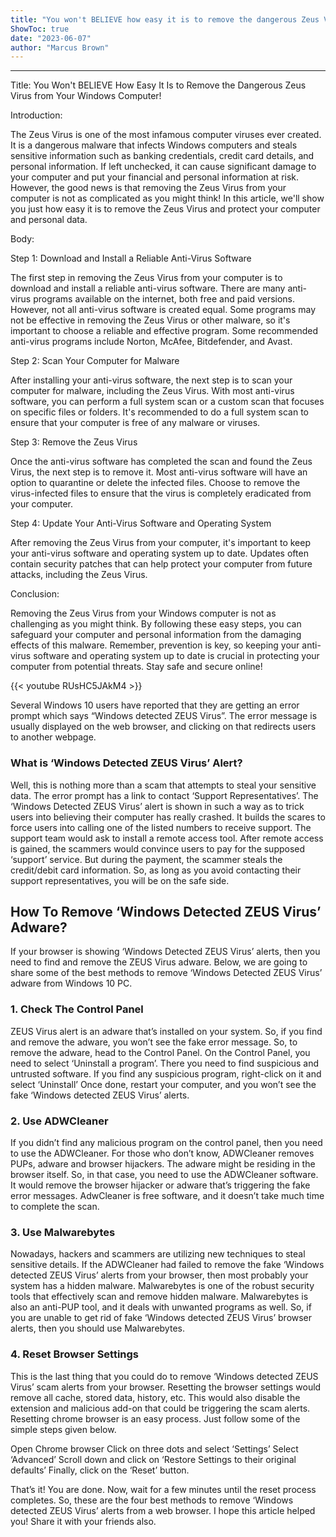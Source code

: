 ```yaml
---
title: "You won't BELIEVE how easy it is to remove the dangerous Zeus Virus from your Windows computer!"
ShowToc: true 
date: "2023-06-07"
author: "Marcus Brown"
---
```

*****
Title: You Won't BELIEVE How Easy It Is to Remove the Dangerous Zeus Virus from Your Windows Computer!

Introduction:

The Zeus Virus is one of the most infamous computer viruses ever created. It is a dangerous malware that infects Windows computers and steals sensitive information such as banking credentials, credit card details, and personal information. If left unchecked, it can cause significant damage to your computer and put your financial and personal information at risk. However, the good news is that removing the Zeus Virus from your computer is not as complicated as you might think! In this article, we'll show you just how easy it is to remove the Zeus Virus and protect your computer and personal data.

Body:

Step 1: Download and Install a Reliable Anti-Virus Software

The first step in removing the Zeus Virus from your computer is to download and install a reliable anti-virus software. There are many anti-virus programs available on the internet, both free and paid versions. However, not all anti-virus software is created equal. Some programs may not be effective in removing the Zeus Virus or other malware, so it's important to choose a reliable and effective program. Some recommended anti-virus programs include Norton, McAfee, Bitdefender, and Avast.

Step 2: Scan Your Computer for Malware

After installing your anti-virus software, the next step is to scan your computer for malware, including the Zeus Virus. With most anti-virus software, you can perform a full system scan or a custom scan that focuses on specific files or folders. It's recommended to do a full system scan to ensure that your computer is free of any malware or viruses.

Step 3: Remove the Zeus Virus

Once the anti-virus software has completed the scan and found the Zeus Virus, the next step is to remove it. Most anti-virus software will have an option to quarantine or delete the infected files. Choose to remove the virus-infected files to ensure that the virus is completely eradicated from your computer.

Step 4: Update Your Anti-Virus Software and Operating System

After removing the Zeus Virus from your computer, it's important to keep your anti-virus software and operating system up to date. Updates often contain security patches that can help protect your computer from future attacks, including the Zeus Virus.

Conclusion:

Removing the Zeus Virus from your Windows computer is not as challenging as you might think. By following these easy steps, you can safeguard your computer and personal information from the damaging effects of this malware. Remember, prevention is key, so keeping your anti-virus software and operating system up to date is crucial in protecting your computer from potential threats. Stay safe and secure online!

{{< youtube RUsHC5JAkM4 >}} 



Several Windows 10 users have reported that they are getting an error prompt which says “Windows detected ZEUS Virus”. The error message is usually displayed on the web browser, and clicking on that redirects users to another webpage.

 
### What is ‘Windows Detected ZEUS Virus’ Alert?


Well, this is nothing more than a scam that attempts to steal your sensitive data. The error prompt has a link to contact ‘Support Representatives’. The ‘Windows Detected ZEUS Virus’ alert is shown in such a way as to trick users into believing their computer has really crashed.
It builds the scares to force users into calling one of the listed numbers to receive support. The support team would ask to install a remote access tool. After remote access is gained, the scammers would convince users to pay for the supposed ‘support’ service. But during the payment, the scammer steals the credit/debit card information.
So, as long as you avoid contacting their support representatives, you will be on the safe side.

 
## How To Remove ‘Windows Detected ZEUS Virus’ Adware?


If your browser is showing ‘Windows Detected ZEUS Virus’ alerts, then you need to find and remove the ZEUS Virus adware. Below, we are going to share some of the best methods to remove ‘Windows Detected ZEUS Virus’ adware from Windows 10 PC.

 
### 1. Check The Control Panel


ZEUS Virus alert is an adware that’s installed on your system. So, if you find and remove the adware, you won’t see the fake error message. So, to remove the adware, head to the Control Panel.
On the Control Panel, you need to select ‘Uninstall a program’. There you need to find suspicious and untrusted software. If you find any suspicious program, right-click on it and select ‘Uninstall’
Once done, restart your computer, and you won’t see the fake ‘Windows detected ZEUS Virus’ alerts.

 
### 2. Use ADWCleaner


If you didn’t find any malicious program on the control panel, then you need to use the ADWCleaner. For those who don’t know, ADWCleaner removes PUPs, adware and browser hijackers. The adware might be residing in the browser itself.
So, in that case, you need to use the ADWCleaner software. It would remove the browser hijacker or adware that’s triggering the fake error messages. AdwCleaner is free software, and it doesn’t take much time to complete the scan.

 
### 3. Use Malwarebytes


Nowadays, hackers and scammers are utilizing new techniques to steal sensitive details. If the ADWCleaner had failed to remove the fake ‘Windows detected ZEUS Virus’ alerts from your browser, then most probably your system has a hidden malware.
Malwarebytes is one of the robust security tools that effectively scan and remove hidden malware. Malwarebytes is also an anti-PUP tool, and it deals with unwanted programs as well. So, if you are unable to get rid of fake ‘Windows detected ZEUS Virus’ browser alerts, then you should use Malwarebytes.

 
### 4. Reset Browser Settings


This is the last thing that you could do to remove ‘Windows detected ZEUS Virus’ scam alerts from your browser. Resetting the browser settings would remove all cache, stored data, history, etc. This would also disable the extension and malicious add-on that could be triggering the scam alerts.
Resetting chrome browser is an easy process. Just follow some of the simple steps given below.

 

Open Chrome browser
Click on three dots and select ‘Settings’
Select ‘Advanced’
Scroll down and click on ‘Restore Settings to their original defaults’
Finally, click on the ‘Reset’ button.



That’s it! You are done. Now, wait for a few minutes until the reset process completes.
So, these are the four best methods to remove ‘Windows detected ZEUS Virus’ alerts from a web browser. I hope this article helped you! Share it with your friends also.





